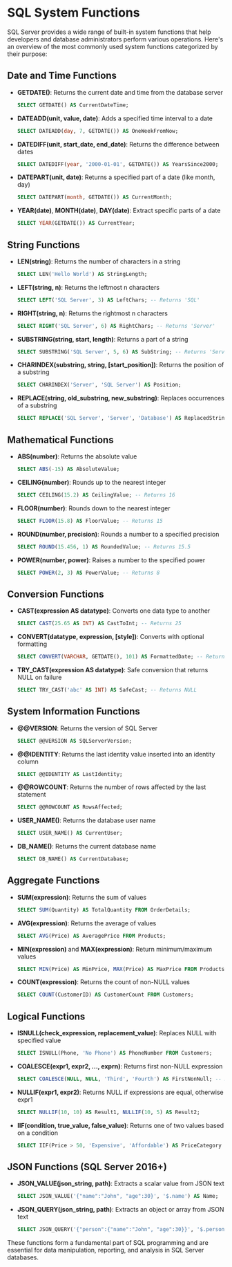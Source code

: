# SQL System Functions

SQL Server provides a wide range of built-in system functions that help developers and database administrators perform various operations. Here's an overview of the most commonly used system functions categorized by their purpose:

## Date and Time Functions

- **GETDATE()**: Returns the current date and time from the database server
  ```sql
  SELECT GETDATE() AS CurrentDateTime;
  ```

- **DATEADD(unit, value, date)**: Adds a specified time interval to a date
  ```sql
  SELECT DATEADD(day, 7, GETDATE()) AS OneWeekFromNow;
  ```

- **DATEDIFF(unit, start_date, end_date)**: Returns the difference between dates
  ```sql
  SELECT DATEDIFF(year, '2000-01-01', GETDATE()) AS YearsSince2000;
  ```

- **DATEPART(unit, date)**: Returns a specified part of a date (like month, day)
  ```sql
  SELECT DATEPART(month, GETDATE()) AS CurrentMonth;
  ```

- **YEAR(date)**, **MONTH(date)**, **DAY(date)**: Extract specific parts of a date
  ```sql
  SELECT YEAR(GETDATE()) AS CurrentYear;
  ```

## String Functions

- **LEN(string)**: Returns the number of characters in a string
  ```sql
  SELECT LEN('Hello World') AS StringLength;
  ```

- **LEFT(string, n)**: Returns the leftmost n characters
  ```sql
  SELECT LEFT('SQL Server', 3) AS LeftChars; -- Returns 'SQL'
  ```

- **RIGHT(string, n)**: Returns the rightmost n characters
  ```sql
  SELECT RIGHT('SQL Server', 6) AS RightChars; -- Returns 'Server'
  ```

- **SUBSTRING(string, start, length)**: Returns a part of a string
  ```sql
  SELECT SUBSTRING('SQL Server', 5, 6) AS SubString; -- Returns 'Server'
  ```

- **CHARINDEX(substring, string, [start_position])**: Returns the position of a substring
  ```sql
  SELECT CHARINDEX('Server', 'SQL Server') AS Position;
  ```

- **REPLACE(string, old_substring, new_substring)**: Replaces occurrences of a substring
  ```sql
  SELECT REPLACE('SQL Server', 'Server', 'Database') AS ReplacedString;
  ```

## Mathematical Functions

- **ABS(number)**: Returns the absolute value
  ```sql
  SELECT ABS(-15) AS AbsoluteValue;
  ```

- **CEILING(number)**: Rounds up to the nearest integer
  ```sql
  SELECT CEILING(15.2) AS CeilingValue; -- Returns 16
  ```

- **FLOOR(number)**: Rounds down to the nearest integer
  ```sql
  SELECT FLOOR(15.8) AS FloorValue; -- Returns 15
  ```

- **ROUND(number, precision)**: Rounds a number to a specified precision
  ```sql
  SELECT ROUND(15.456, 1) AS RoundedValue; -- Returns 15.5
  ```

- **POWER(number, power)**: Raises a number to the specified power
  ```sql
  SELECT POWER(2, 3) AS PowerValue; -- Returns 8
  ```

## Conversion Functions

- **CAST(expression AS datatype)**: Converts one data type to another
  ```sql
  SELECT CAST(25.65 AS INT) AS CastToInt; -- Returns 25
  ```

- **CONVERT(datatype, expression, [style])**: Converts with optional formatting
  ```sql
  SELECT CONVERT(VARCHAR, GETDATE(), 101) AS FormattedDate; -- Returns 'MM/DD/YYYY'
  ```

- **TRY_CAST(expression AS datatype)**: Safe conversion that returns NULL on failure
  ```sql
  SELECT TRY_CAST('abc' AS INT) AS SafeCast; -- Returns NULL
  ```

## System Information Functions

- **@@VERSION**: Returns the version of SQL Server
  ```sql
  SELECT @@VERSION AS SQLServerVersion;
  ```

- **@@IDENTITY**: Returns the last identity value inserted into an identity column
  ```sql
  SELECT @@IDENTITY AS LastIdentity;
  ```

- **@@ROWCOUNT**: Returns the number of rows affected by the last statement
  ```sql
  SELECT @@ROWCOUNT AS RowsAffected;
  ```

- **USER_NAME()**: Returns the database user name
  ```sql
  SELECT USER_NAME() AS CurrentUser;
  ```

- **DB_NAME()**: Returns the current database name
  ```sql
  SELECT DB_NAME() AS CurrentDatabase;
  ```

## Aggregate Functions

- **SUM(expression)**: Returns the sum of values
  ```sql
  SELECT SUM(Quantity) AS TotalQuantity FROM OrderDetails;
  ```

- **AVG(expression)**: Returns the average of values
  ```sql
  SELECT AVG(Price) AS AveragePrice FROM Products;
  ```

- **MIN(expression)** and **MAX(expression)**: Return minimum/maximum values
  ```sql
  SELECT MIN(Price) AS MinPrice, MAX(Price) AS MaxPrice FROM Products;
  ```

- **COUNT(expression)**: Returns the count of non-NULL values
  ```sql
  SELECT COUNT(CustomerID) AS CustomerCount FROM Customers;
  ```

## Logical Functions

- **ISNULL(check_expression, replacement_value)**: Replaces NULL with specified value
  ```sql
  SELECT ISNULL(Phone, 'No Phone') AS PhoneNumber FROM Customers;
  ```

- **COALESCE(expr1, expr2, ..., exprn)**: Returns first non-NULL expression
  ```sql
  SELECT COALESCE(NULL, NULL, 'Third', 'Fourth') AS FirstNonNull; -- Returns 'Third'
  ```

- **NULLIF(expr1, expr2)**: Returns NULL if expressions are equal, otherwise expr1
  ```sql
  SELECT NULLIF(10, 10) AS Result1, NULLIF(10, 5) AS Result2;
  ```

- **IIF(condition, true_value, false_value)**: Returns one of two values based on a condition
  ```sql
  SELECT IIF(Price > 50, 'Expensive', 'Affordable') AS PriceCategory FROM Products;
  ```

## JSON Functions (SQL Server 2016+)

- **JSON_VALUE(json_string, path)**: Extracts a scalar value from JSON text
  ```sql
  SELECT JSON_VALUE('{"name":"John", "age":30}', '$.name') AS Name;
  ```

- **JSON_QUERY(json_string, path)**: Extracts an object or array from JSON text
  ```sql
  SELECT JSON_QUERY('{"person":{"name":"John", "age":30}}', '$.person') AS Person;
  ```

These functions form a fundamental part of SQL programming and are essential for data manipulation, reporting, and analysis in SQL Server databases.
